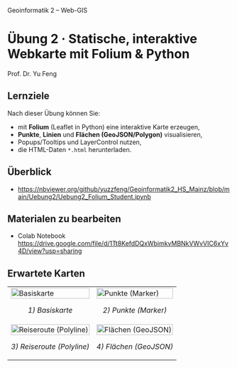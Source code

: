Geoinformatik 2 – Web-GIS
# Übung 2 · Statische, interaktive Webkarte mit Folium & Python
Prof. Dr. Yu Feng

## Lernziele
Nach dieser Übung können Sie:
- mit **Folium** (Leaflet in Python) eine interaktive Karte erzeugen,
- **Punkte**, **Linien** und **Flächen (GeoJSON/Polygon)** visualisieren,
- Popups/Tooltips und LayerControl nutzen,
- die HTML-Daten `*.html` herunterladen.

## Überblick
- https://nbviewer.org/github/yuzzfeng/Geoinformatik2_HS_Mainz/blob/main/Uebung2/Uebung2_Folium_Student.ipynb

## Materialen zu bearbeiten
- Colab Notebook https://drive.google.com/file/d/1Tt8KefdDQxWbimkvMBNkVWvVIC6xYv4D/view?usp=sharing

## Erwartete Karten

<table>
  <tr>
    <td>
      <a target="_blank" rel="noopener" href="https://raw.githubusercontent.com/yuzzfeng/Geoinformatik2_HS_Mainz/main/Uebung2/maps/map_1_basiskarte.html">
        <img src="https://raw.githubusercontent.com/yuzzfeng/Geoinformatik2_HS_Mainz/main/Uebung2/maps/previews/map_1.png" alt="Basiskarte" width="100%">
      </a>
      <p align="center"><em>1) Basiskarte</em></p>
    </td>
    <td>
      <a target="_blank" rel="noopener" href="https://raw.githubusercontent.com/yuzzfeng/Geoinformatik2_HS_Mainz/main/Uebung2/maps/map_2_punkte.html">
        <img src="https://raw.githubusercontent.com/yuzzfeng/Geoinformatik2_HS_Mainz/main/Uebung2/maps/previews/map_2.png" alt="Punkte (Marker)" width="100%">
      </a>
      <p align="center"><em>2) Punkte (Marker)</em></p>
    </td>
  </tr>
  <tr>
    <td>
      <a target="_blank" rel="noopener" href="https://raw.githubusercontent.com/yuzzfeng/Geoinformatik2_HS_Mainz/main/Uebung2/maps/map_3_reiseroute.html">
        <img src="https://raw.githubusercontent.com/yuzzfeng/Geoinformatik2_HS_Mainz/main/Uebung2/maps/previews/map_3.png" alt="Reiseroute (Polyline)" width="100%">
      </a>
      <p align="center"><em>3) Reiseroute (Polyline)</em></p>
    </td>
    <td>
      <a target="_blank" rel="noopener" href="https://raw.githubusercontent.com/yuzzfeng/Geoinformatik2_HS_Mainz/main/Uebung2/maps/map_4_flaechen_online.html">
        <img src="https://raw.githubusercontent.com/yuzzfeng/Geoinformatik2_HS_Mainz/main/Uebung2/maps/previews/map_4.png" alt="Flächen (GeoJSON)" width="100%">
      </a>
      <p align="center"><em>4) Flächen (GeoJSON)</em></p>
    </td>
  </tr>
</table>